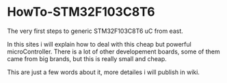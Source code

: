 # HowTo-STM32F103C8T6
The very first steps to generic STM32F103C8T6 uC from east.

In this sites i will explain how to deal with this cheap but powerful microController. There is a lot of other developement boards, some of them came from big brands, but this is really small and cheap.

This are just a few words about it, more detailes i will publish in wiki.
